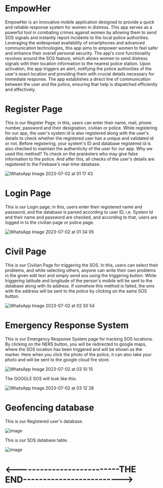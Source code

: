 # EmpowHer
EmpowHer is an innovative mobile application designed to provide a quick and reliable response system for women in distress. This app serves as a powerful tool in combating crimes against women by allowing them to send SOS signals and instantly report incidents to the local police authorities. Leveraging the widespread availability of smartphones and advanced communication technologies, this app aims to empower women to feel safer and enhance their overall personal security. The app's core functionality revolves around the SOS feature, which allows women to send distress signals with their location information to the nearest police station. Upon activation, the app triggers an alert, notifying the police authorities of the user's exact location and providing them with crucial details necessary for immediate response. The app establishes a direct line of communication between the user and the police, ensuring that help is dispatched efficiently and effectively.

# Register Page
This is our Register Page; in this, users can enter their name, mail, phone number, password and their designation, civilian or police. While registering for our app, the user's system id is also registered along with the user's details to check whether the registered user has a unique and validated id or not. Before registering, your system's ID and database registered id is also checked to maintain the authenticity of the user for our app. Why we used this method? To check on the pranksters who may give false information to the police. And after this, all checks of the user's details are registered to the Firebase's real-time database.

![WhatsApp Image 2023-07-02 at 01 17 43](https://github.com/siddhantpriyadarshi18581/Security_App/assets/77992570/4a020e22-1a17-4bd4-ad64-ce8e11a06e69)

# Login Page
This is our Login page; in this, users enter their registered name and password, and the database is parsed according to user ID, i.e. System Id and their name and password are checked, and according to that, users are logged in to the civilian page or police page.

![WhatsApp Image 2023-07-02 at 01 34 05](https://github.com/siddhantpriyadarshi18581/Security_App/assets/77992570/6db2a7a7-ca20-4cad-9c8c-c299c3e8f475)

# Civil Page
This is our Civilian Page for triggering the SOS. In this, users can select their problems, and while selecting others, anyone can write their own problems in the given edit text and simply send sos using the triggering button.
While triggering latitude and longitude of the person's mobile will be sent to the database along with its address. If somehow this method is failed, the sms with the address will be sent to the police by clicking on the same SOS button. 

![WhatsApp Image 2023-07-02 at 02 50 54](https://github.com/siddhantpriyadarshi18581/Security_App/assets/77992570/d0098567-7c99-4945-b432-f5bebc3c105c)

# Emergency Response System
This is our Emergency Response System page for tracking SOS locations. By clicking on the NERS button, you will be redirected to google maps, where the SOS location has been triggered and will be shown as the marker. Here 
when you click the photo of the police, it can also take your photo and will be sent to the google cloud fire store. 

![WhatsApp Image 2023-07-02 at 03 10 15](https://github.com/siddhantpriyadarshi18581/Security_App/assets/77992570/77814ef0-cba5-421c-9339-80d2b999efc9)

The GOOGLE SOS will look like this.

![WhatsApp Image 2023-07-02 at 03 12 28](https://github.com/siddhantpriyadarshi18581/Security_App/assets/77992570/b8047034-be21-4d98-9bd0-445ffa0cecde)

# Geofencing database
This is our Registered user's database.

![image](https://github.com/siddhantpriyadarshi18581/Security_App/assets/77992570/c3ae924d-d37f-401a-acf9-9ca2ee0fab16)

This is our SOS database table.

![image](https://github.com/siddhantpriyadarshi18581/Security_App/assets/77992570/a66c1d43-ced4-462e-9950-fba1700096af)

# <--------------------------THE END------------------------->
